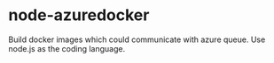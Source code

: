 node-azuredocker
================
Build docker images which could communicate with azure queue. 
Use node.js as the coding language.
